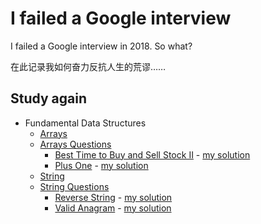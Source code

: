 # I failed a Google interview
I failed a Google interview in 2018. So what?

在此记录我如何奋力反抗人生的荒谬……

## Study again

- Fundamental Data Structures
    - [Arrays](fundamental-data-structures/array/arrays.md)
    - [Arrays Questions](fundamental-data-structures/array/questions)
        - [Best Time to Buy and Sell Stock II](https://leetcode.com/problems/best-time-to-buy-and-sell-stock-ii/) - [my solution](fundamental-data-structures/array/questions/stocksell)
        - [Plus One](https://leetcode.com/problems/plus-one/) - [my solution](fundamental-data-structures/array/questions/plusone)
    - [String](fundamental-data-structures/string/string.md)
    - [String Questions](fundamental-data-structures/string/questions)
        - [Reverse String](https://leetcode.com/problems/reverse-string/) - [my solution](fundamental-data-structures/string/questions/reversestring)
        - [Valid Anagram](https://leetcode.com/problems/valid-anagram/) - [my solution](fundamental-data-structures/string/questions/anagram)
